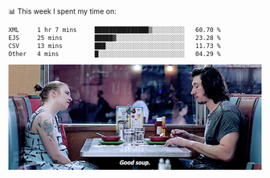 📊 This week I spent my time on:
<!--START_SECTION:waka-->

```text
XML     1 hr 7 mins     ███████████████▒░░░░░░░░░   60.70 %
EJS     25 mins         █████▓░░░░░░░░░░░░░░░░░░░   23.28 %
CSV     13 mins         ███░░░░░░░░░░░░░░░░░░░░░░   11.73 %
Other   4 mins          █░░░░░░░░░░░░░░░░░░░░░░░░   04.29 %
```

<!--END_SECTION:waka-->


![](goodSoup.gif)
